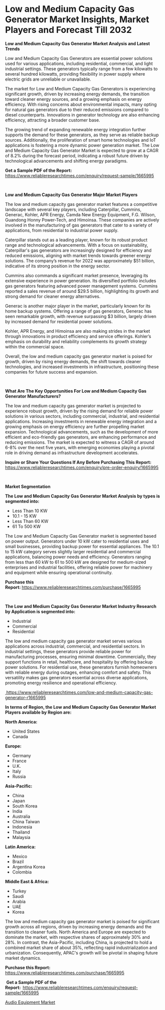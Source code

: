 <p><h1>Low and Medium Capacity Gas Generator Market Insights, Market Players and Forecast Till 2032</h1></p><p><strong>Low and Medium Capacity Gas Generator Market Analysis and Latest Trends</strong></p>
<p><p>Low and Medium Capacity Gas Generators are essential power solutions used for various applications, including residential, commercial, and light industrial settings. These generators typically range from a few kilowatts to several hundred kilowatts, providing flexibility in power supply where electric grids are unreliable or unavailable.</p><p>The market for Low and Medium Capacity Gas Generators is experiencing significant growth, driven by increasing energy demands, the transition toward cleaner energy sources, and a growing emphasis on energy efficiency. With rising concerns about environmental impacts, many opting for natural gas generators due to their reduced emissions compared to diesel counterparts. Innovations in generator technology are also enhancing efficiency, attracting a broader customer base.</p><p>The growing trend of expanding renewable energy integration further supports the demand for these generators, as they serve as reliable backup sources. Additionally, the proliferation of smart home technologies and IoT applications is fostering a more dynamic power generation market. The Low and Medium Capacity Gas Generator Market is expected to grow at a CAGR of 8.2% during the forecast period, indicating a robust future driven by technological advancements and shifting energy paradigms.</p></p>
<p><strong>Get a Sample PDF of the Report:&nbsp;</strong> <a href="https://www.reliableresearchtimes.com/enquiry/request-sample/1665995?utm_campaign=2310&utm_medium=2&utm_source=Github&utm_content=ia&utm_term=17022025&utm_id=low-and-medium-capacity-gas-generator">https://www.reliableresearchtimes.com/enquiry/request-sample/1665995</a></p>
<p>&nbsp;</p>
<p><strong>Low and Medium Capacity Gas Generator Major Market Players</strong></p>
<p><p>The low and medium capacity gas generator market features a competitive landscape with several key players, including Caterpillar, Cummins, Generac, Kohler, APR Energy, Camda New Energy Equipment, F.G. Wilson, Guandong Honny Power-Tech, and Himoinsa. These companies are actively involved in the manufacturing of gas generators that cater to a variety of applications, from residential to industrial power supply.</p><p>Caterpillar stands out as a leading player, known for its robust product range and technological advancements. With a focus on sustainability, Caterpillar's gas generators are increasingly designed for efficiency and reduced emissions, aligning with market trends towards greener energy solutions. The company’s revenue for 2022 was approximately $51 billion, indicative of its strong position in the energy sector.</p><p>Cummins also commands a significant market presence, leveraging its extensive experience in power generation. Its diversified portfolio includes gas generators featuring advanced power management systems. Cummins reported a sales revenue of around $29.5 billion, highlighting its growth and strong demand for cleaner energy alternatives.</p><p>Generac is another major player in the market, particularly known for its home backup systems. Offering a range of gas generators, Generac has seen remarkable growth, with revenue surpassing $3 billion, largely driven by increased demand for residential power solutions.</p><p>Kohler, APR Energy, and Himoinsa are also making strides in the market through innovations in product efficiency and service offerings. Kohler’s emphasis on durability and reliability complements its growth strategy within the commercial space.</p><p>Overall, the low and medium capacity gas generator market is poised for growth, driven by rising energy demands, the shift towards cleaner technologies, and increased investments in infrastructure, positioning these companies for future success and expansion.</p></p>
<p>&nbsp;</p>
<p><strong>What Are The Key Opportunities For Low and Medium Capacity Gas Generator Manufacturers?</strong></p>
<p><p>The low and medium capacity gas generator market is projected to experience robust growth, driven by the rising demand for reliable power solutions in various sectors, including commercial, industrial, and residential applications. Increasing investments in renewable energy integration and a growing emphasis on energy efficiency are further propelling market expansion. Technological advancements, such as the development of more efficient and eco-friendly gas generators, are enhancing performance and reducing emissions. The market is expected to witness a CAGR of around 6-8% over the next five years, with emerging economies playing a pivotal role in driving demand as infrastructure development accelerates.</p></p>
<p><strong>Inquire or Share Your Questions If Any Before Purchasing This Report:</strong> <a href="https://www.reliableresearchtimes.com/enquiry/pre-order-enquiry/1665995?utm_campaign=2310&utm_medium=2&utm_source=Github&utm_content=ia&utm_term=17022025&utm_id=low-and-medium-capacity-gas-generator">https://www.reliableresearchtimes.com/enquiry/pre-order-enquiry/1665995</a></p>
<p>&nbsp;</p>
<p><strong>Market Segmentation</strong></p>
<p><strong>The Low and Medium Capacity Gas Generator Market Analysis by types is segmented into:</strong></p>
<p><ul><li>Less Than 10 KW</li><li>10.1 - 15 KW</li><li>Less Than 60 KW</li><li>61 To 500 KW</li></ul></p>
<p><p>The Low and Medium Capacity Gas Generator market is segmented based on power output. Generators under 10 kW cater to residential uses and small businesses, providing backup power for essential appliances. The 10.1 to 15 kW category serves slightly larger residential and commercial applications, balancing power needs and efficiency. Generators ranging from less than 60 kW to 61 to 500 kW are designed for medium-sized enterprises and industrial facilities, offering reliable power for machinery and equipment while ensuring operational continuity.</p></p>
<p><strong>Purchase this Report:&nbsp;</strong><a href="https://www.reliableresearchtimes.com/purchase/1665995?utm_campaign=2310&utm_medium=2&utm_source=Github&utm_content=ia&utm_term=17022025&utm_id=low-and-medium-capacity-gas-generator">https://www.reliableresearchtimes.com/purchase/1665995</a></p>
<p>&nbsp;</p>
<p><strong>The Low and Medium Capacity Gas Generator Market Industry Research by Application is segmented into:</strong></p>
<p><ul><li>Industrial</li><li>Commercial</li><li>Residential</li></ul></p>
<p><p>The low and medium capacity gas generator market serves various applications across industrial, commercial, and residential sectors. In industrial settings, these generators provide reliable power for manufacturing processes, ensuring minimal downtime. Commercially, they support functions in retail, healthcare, and hospitality by offering backup power solutions. For residential use, these generators furnish homeowners with reliable energy during outages, enhancing comfort and safety. This versatility makes gas generators essential across diverse applications, promoting energy resilience and operational efficiency.</p></p>
<p><a href="https://www.reliableresearchtimes.com/low-and-medium-capacity-gas-generator-r1665995?utm_campaign=2310&utm_medium=2&utm_source=Github&utm_content=ia&utm_term=17022025&utm_id=low-and-medium-capacity-gas-generator">&nbsp;https://www.reliableresearchtimes.com/low-and-medium-capacity-gas-generator-r1665995</a></p>
<p><strong>In terms of Region, the Low and Medium Capacity Gas Generator Market Players available by Region are:</strong></p>
<p>
    <p> <strong> North America: </strong>
        <ul>
            <li>United States</li>
            <li>Canada</li>
        </ul>
        </p> 
    <p> <strong> Europe: </strong>
        <ul>
            <li>Germany</li>
            <li>France</li>
            <li>U.K.</li>
            <li>Italy</li>
            <li>Russia</li>
        </ul>
        </p> 
    <p> <strong> Asia-Pacific: </strong>
        <ul>
            <li>China</li>
            <li>Japan</li>
            <li>South Korea</li>
            <li>India</li>
            <li>Australia</li>
            <li>China Taiwan</li>
            <li>Indonesia</li>
            <li>Thailand</li>
            <li>Malaysia</li>
        </ul>
        </p> 
    <p> <strong> Latin America: </strong>
        <ul>
            <li>Mexico</li>
            <li>Brazil</li>
            <li>Argentina Korea</li>
            <li>Colombia</li>
        </ul>
        </p> 
    <p> <strong> Middle East & Africa: </strong>
        <ul>
            <li>Turkey</li>
            <li>Saudi</li>
            <li>Arabia</li>
            <li>UAE</li>
            <li>Korea</li>
        </ul>
    </p>
    </p>
<p><p>The low and medium capacity gas generator market is poised for significant growth across all regions, driven by increasing energy demands and the transition to cleaner fuels. North America and Europe are expected to dominate the market, with respective shares of approximately 30% and 28%. In contrast, the Asia-Pacific, including China, is projected to hold a combined market share of about 35%, reflecting rapid industrialization and urbanization. Consequently, APAC's growth will be pivotal in shaping future market dynamics.</p></p>
<p><strong>Purchase this Report: </strong><a href="https://www.reliableresearchtimes.com/purchase/1665995?utm_campaign=2310&utm_medium=2&utm_source=Github&utm_content=ia&utm_term=17022025&utm_id=low-and-medium-capacity-gas-generator">https://www.reliableresearchtimes.com/purchase/1665995</a></p>
<p>&nbsp;<strong>Get a Sample PDF of the Report:&nbsp;&nbsp;</strong><a href="https://www.reliableresearchtimes.com/enquiry/request-sample/1665995?utm_campaign=2310&utm_medium=2&utm_source=Github&utm_content=ia&utm_term=17022025&utm_id=low-and-medium-capacity-gas-generator">https://www.reliableresearchtimes.com/enquiry/request-sample/1665995</a></p>
<p><strong></strong></p>
<p><p><a href="https://github.com/princessbartram3/Market-Research-Report-List-1/blob/main/audio-equipment-market.md?utm_campaign=2310&utm_medium=2&utm_source=Github&utm_content=ia&utm_term=17022025&utm_id=low-and-medium-capacity-gas-generator">Audio Equipment Market</a></p></p>